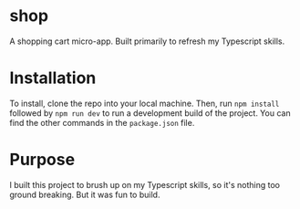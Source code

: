 # shop
A shopping cart micro-app. Built primarily to refresh my Typescript skills.

# Installation
To install, clone the repo into your local machine. Then, run `npm install` followed by `npm run dev` to run a development build of the project. You can find the other commands in the `package.json` file.

# Purpose
I built this project to brush up on my Typescript skills, so it's nothing too ground breaking. But it was fun to build. 
